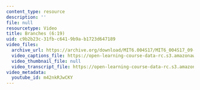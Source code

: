 ```yaml
---
content_type: resource
description: ''
file: null
resourcetype: Video
title: Branches (6:19)
uid: c9b2b23c-31fb-c641-9b9a-b1723d647189
video_files:
  archive_url: https://archive.org/download/MIT6.004S17/MIT6_004S17_09-02-08_300k.mp4
  video_captions_file: https://open-learning-course-data-rc.s3.amazonaws.com/6-004-computation-structures-spring-2017/cea0156a16635264ae1a4eea07959b42_m42nkRJwCKY.vtt
  video_thumbnail_file: null
  video_transcript_file: https://open-learning-course-data-rc.s3.amazonaws.com/6-004-computation-structures-spring-2017/603067f17a5641a8fa4d666fd3b573c1_m42nkRJwCKY.pdf
video_metadata:
  youtube_id: m42nkRJwCKY
---
```

